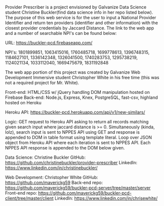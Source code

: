 Provider Prescriber is a project envisioned by Galvanize Data Science student Christine Buckler(find data science info in her repo listed below). The purpose of this web service is for the user to input a National Provider Identifier and return ten providers (identifier and other information) with the closest provider credentials by Jaccard Distance. The link to the web app and a number of searchable NPI's can be found below:

URL: https://buckler-pcd.firebaseapp.com/

NPI's:
1801899851, 1063415016, 1760485718, 1699778613,
1396748315, 1184627101, 1336142348, 1326041500,
1740283753, 1295738219, 1124021134, 1033112040,
1669475679, 1831192848


The web app portion of this project was created by Galvanize Web Development Immersive student Christopher White in his free time (this was not a required project for Mr. White).

Front-end: HTML/CSS w/ jQuery handling DOM manipulation hosted on Firebase
Back-end: Node.js, Express, Knex, PostgreSQL, fast-csv, highland hosted on Heroku

Heroku API: https://buckler-pcd.herokuapp.com/api/v1/new-similars/

Logic: GET request to Heroku API asking to return all records matching given search input where jaccard distance is >= 0. Simultaneously (kinda, lolz), search input is sent to NPPES API using GET and response is appended to DOM in table format using template literal. Loop over JSON object from Heroku API where each iteration is sent to NPPES API. Each NPPES API response is appended to the DOM below given.

Data Science: Christine Buckler
GitHub: https://github.com/christinebuckler/provider-prescriber
LinkedIn: https://www.linkedin.com/in/christinebuckler/

Web Development: Christopher White
GitHub: https://github.com/maverickg59
Back-end repo: https://github.com/maverickg59/buckler-pcd-server/tree/master/server
Front-end repo: https://github.com/maverickg59/buckler-pcd-client/tree/master/client
LinkedIn: https://www.linkedin.com/in/chrisewhite/
